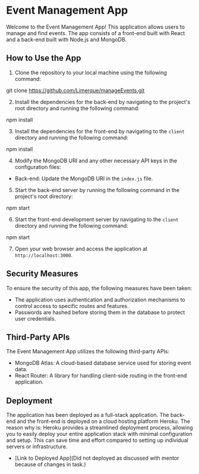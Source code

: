 # Event Management App

Welcome to the Event Management App! This application allows users to manage and find events. The app consists of a front-end built with React and a back-end built with Node.js and MongoDB.

## How to Use the App

1. Clone the repository to your local machine using the following command:

git clone https://github.com/Limerque/manageEvents.git

2. Install the dependencies for the back-end by navigating to the project's root directory and running the following command:

npm install

3. Install the dependencies for the front-end by navigating to the `client` directory and running the following command:

npm install

4. Modify the MongoDB URI and any other necessary API keys in the configuration files:

- Back-end: Update the MongoDB URI in the `index.js` file.

5. Start the back-end server by running the following command in the project's root directory:

npm start

6. Start the front-end development server by navigating to the `client` directory and running the following command:

npm start

7. Open your web browser and access the application at `http://localhost:3000`.

## Security Measures

To ensure the security of this app, the following measures have been taken:

- The application uses authentication and authorization mechanisms to control access to specific routes and features.
- Passwords are hashed before storing them in the database to protect user credentials.

## Third-Party APIs

The Event Management App utilizes the following third-party APIs:

- MongoDB Atlas: A cloud-based database service used for storing event data.
- React Router: A library for handling client-side routing in the front-end application.

## Deployment

The application has been deployed as a full-stack application. The back-end and the front-end is deployed on a cloud hosting platform Heroku. The reason why is: Heroku provides a streamlined deployment process, allowing you to easily deploy your entire application stack with minimal configuration and setup. This can save time and effort compared to setting up individual servers or infrastructure.

- [Link to Deployed App](Did not deployed as discussed with mentor because of changes in task.)
